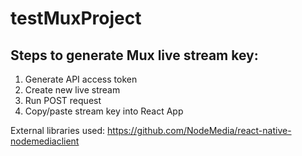 # testMuxProject

## Steps to generate Mux live stream key:
1. Generate API access token
2. Create new live stream
3. Run POST request
4. Copy/paste stream key into React App 

External libraries used: https://github.com/NodeMedia/react-native-nodemediaclient
